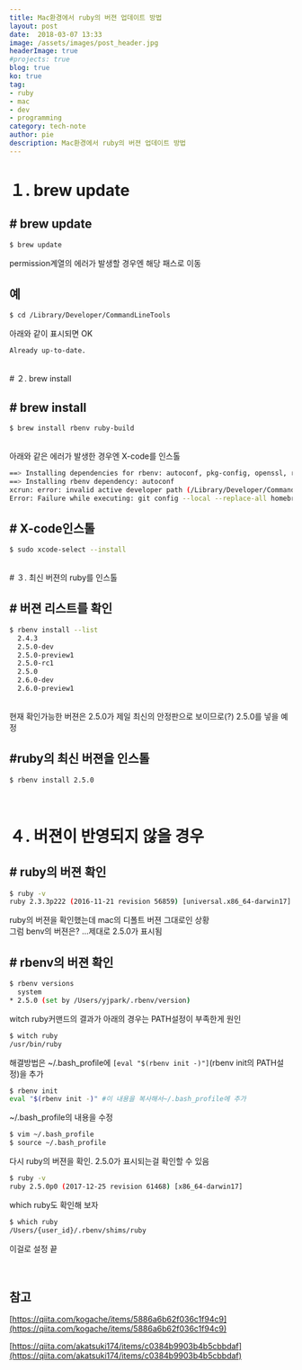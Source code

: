 ```yaml
---
title: Mac환경에서 ruby의 버젼 업데이트 방법
layout: post
date:  2018-03-07 13:33
image: /assets/images/post_header.jpg
headerImage: true
#projects: true
blog: true
ko: true
tag:
- ruby
- mac
- dev
- programming
category: tech-note
author: pie
description: Mac환경에서 ruby의 버젼 업데이트 방법
---
```


# １. brew update
## # brew update
```sh
$ brew update
```
permission계열의 에러가 발생할 경우엔 해당 패스로 이동

## 예
```sh
$ cd /Library/Developer/CommandLineTools
```

아래와 같이 표시되면 OK
```sh
Already up-to-date.
```
<br>
# ２. brew install

## # brew install
```sh
$ brew install rbenv ruby-build
```
<br>
아래와 같은 에러가 발생한 경우엔 X-code를 인스톨

```sh
==> Installing dependencies for rbenv: autoconf, pkg-config, openssl, ruby-build
==> Installing rbenv dependency: autoconf
xcrun: error: invalid active developer path (/Library/Developer/CommandLineTools), missing xcrun at: /Library/Developer/CommandLineTools/usr/bin/xcrun
Error: Failure while executing: git config --local --replace-all homebrew.private true
```

## # X-code인스톨
```sh
$ sudo xcode-select --install
```
<br>
# ３. 최신 버젼의 ruby를 인스톨

## # 버젼 리스트를 확인
```sh
$ rbenv install --list
  2.4.3
  2.5.0-dev
  2.5.0-preview1
  2.5.0-rc1
  2.5.0
  2.6.0-dev
  2.6.0-preview1
```
<br>
현재 확인가능한 버젼은 2.5.0가 제일 최신의 안정판으로 보이므로(?) 2.5.0를 넣을 예정

## #ruby의 최신 버젼을 인스톨
```sh
$ rbenv install 2.5.0
```
<br>

# ４. 버젼이 반영되지 않을 경우

## # ruby의 버젼 확인
```sh
$ ruby -v
ruby 2.3.3p222 (2016-11-21 revision 56859) [universal.x86_64-darwin17]
```
ruby의 버젼을 확인했는데 mac의 디폴트 버젼 그대로인 상황
<br>
그럼 benv의 버젼은? ...제대로 2.5.0가 표시됨

## # rbenv의 버젼 확인
```sh
$ rbenv versions
  system
* 2.5.0 (set by /Users/yjpark/.rbenv/version)
```

witch ruby커맨드의 결과가 아래의 경우는 PATH설정이 부족한게 원인

```sh
$ witch ruby
/usr/bin/ruby
```

해결방법은 ~/.bash_profile에 ```[eval "$(rbenv init -)"]```(rbenv init의 PATH설정)을 추가
```sh
$ rbenv init
eval "$(rbenv init -)" #이 내용을 복사해서~/.bash_profile에 추가
```

~/.bash_profile의 내용을 수정
```sh
$ vim ~/.bash_profile
$ source ~/.bash_profile
```

다시 ruby의 버젼을 확인. 2.5.0가 표시되는걸 확인할 수 있음
```sh
$ ruby -v
ruby 2.5.0p0 (2017-12-25 revision 61468) [x86_64-darwin17]
```

which ruby도 확인해 보자
```sh
$ which ruby
/Users/{user_id}/.rbenv/shims/ruby
```

이걸로 설정 끝

<br>

## 참고

[https://qiita.com/kogache/items/5886a6b62f036c1f94c9](https://qiita.com/kogache/items/5886a6b62f036c1f94c9)

[https://qiita.com/akatsuki174/items/c0384b9903b4b5cbbdaf](https://qiita.com/akatsuki174/items/c0384b9903b4b5cbbdaf)


